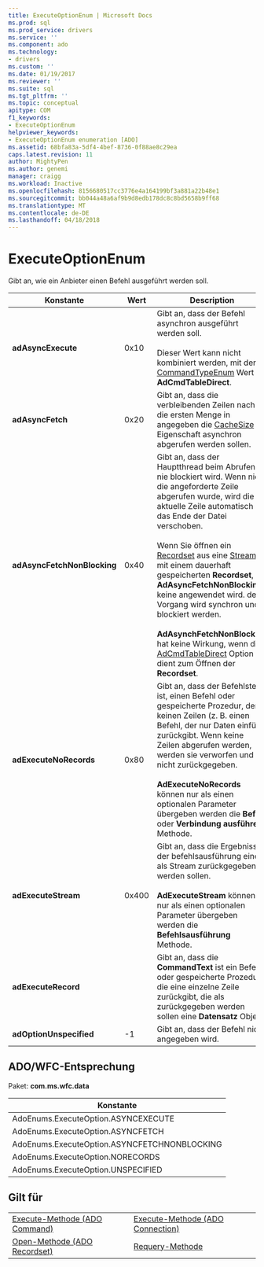 ```yaml
---
title: ExecuteOptionEnum | Microsoft Docs
ms.prod: sql
ms.prod_service: drivers
ms.service: ''
ms.component: ado
ms.technology:
- drivers
ms.custom: ''
ms.date: 01/19/2017
ms.reviewer: ''
ms.suite: sql
ms.tgt_pltfrm: ''
ms.topic: conceptual
apitype: COM
f1_keywords:
- ExecuteOptionEnum
helpviewer_keywords:
- ExecuteOptionEnum enumeration [ADO]
ms.assetid: 68bfa83a-5df4-4bef-8736-0f88ae8c29ea
caps.latest.revision: 11
author: MightyPen
ms.author: genemi
manager: craigg
ms.workload: Inactive
ms.openlocfilehash: 8156680517cc3776e4a164199bf3a881a22b48e1
ms.sourcegitcommit: bb044a48a6af9b9d8edb178dc8c8bd5658b9ff68
ms.translationtype: MT
ms.contentlocale: de-DE
ms.lasthandoff: 04/18/2018
---
```

# <a name="executeoptionenum"></a>ExecuteOptionEnum
Gibt an, wie ein Anbieter einen Befehl ausgeführt werden soll.  
  
|Konstante|Wert|Description|  
|--------------|-----------|-----------------|  
|**adAsyncExecute**|0x10|Gibt an, dass der Befehl asynchron ausgeführt werden soll.<br /><br /> Dieser Wert kann nicht kombiniert werden, mit der [CommandTypeEnum](../../../ado/reference/ado-api/commandtypeenum.md) Wert **AdCmdTableDirect**.|  
|**adAsyncFetch**|0x20|Gibt an, dass die verbleibenden Zeilen nach die ersten Menge in angegeben die [CacheSize](../../../ado/reference/ado-api/cachesize-property-ado.md) Eigenschaft asynchron abgerufen werden sollen.|  
|**adAsyncFetchNonBlocking**|0x40|Gibt an, dass der Hauptthread beim Abrufen nie blockiert wird. Wenn nicht die angeforderte Zeile abgerufen wurde, wird die aktuelle Zeile automatisch an das Ende der Datei verschoben.<br /><br /> Wenn Sie öffnen ein [Recordset](../../../ado/reference/ado-api/recordset-object-ado.md) aus eine [Stream](../../../ado/reference/ado-api/stream-object-ado.md) mit einem dauerhaft gespeicherten **Recordset**, **AdAsyncFetchNonBlocking** keine angewendet wird. der Vorgang wird synchron und blockiert werden.<br /><br /> **AdAsynchFetchNonBlocking** hat keine Wirkung, wenn die [AdCmdTableDirect](../../../ado/reference/ado-api/commandtypeenum.md) Option dient zum Öffnen der **Recordset**.|  
|**adExecuteNoRecords**|0x80|Gibt an, dass der Befehlstext ist, einen Befehl oder gespeicherte Prozedur, der keinen Zeilen (z. B. einen Befehl, der nur Daten einfügt) zurückgibt. Wenn keine Zeilen abgerufen werden, werden sie verworfen und nicht zurückgegeben.<br /><br /> **AdExecuteNoRecords** können nur als einen optionalen Parameter übergeben werden die **Befehl** oder **Verbindung ausführen** Methode.|  
|**adExecuteStream**|0x400|Gibt an, dass die Ergebnisse der befehlsausführung eines als Stream zurückgegeben werden sollen.<br /><br /> **AdExecuteStream** können nur als einen optionalen Parameter übergeben werden die **Befehlsausführung** Methode.|  
|**adExecuteRecord**||Gibt an, dass die **CommandText** ist ein Befehl oder gespeicherte Prozedur, die eine einzelne Zeile zurückgibt, die als zurückgegeben werden sollen eine **Datensatz** Objekt.|  
|**adOptionUnspecified**|-1|Gibt an, dass der Befehl nicht angegeben wird.|  
  
## <a name="adowfc-equivalent"></a>ADO/WFC-Entsprechung  
 Paket: **com.ms.wfc.data**  
  
|Konstante|  
|--------------|  
|AdoEnums.ExecuteOption.ASYNCEXECUTE|  
|AdoEnums.ExecuteOption.ASYNCFETCH|  
|AdoEnums.ExecuteOption.ASYNCFETCHNONBLOCKING|  
|AdoEnums.ExecuteOption.NORECORDS|  
|AdoEnums.ExecuteOption.UNSPECIFIED|  
  
## <a name="applies-to"></a>Gilt für  
  
|||  
|-|-|  
|[Execute-Methode (ADO Command)](../../../ado/reference/ado-api/execute-method-ado-command.md)|[Execute-Methode (ADO Connection)](../../../ado/reference/ado-api/execute-method-ado-connection.md)|  
|[Open-Methode (ADO Recordset)](../../../ado/reference/ado-api/open-method-ado-recordset.md)|[Requery-Methode](../../../ado/reference/ado-api/requery-method.md)|
